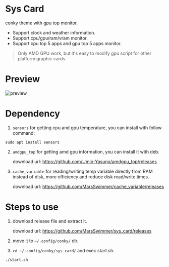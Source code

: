 # Sys Card
conky theme with gpu top monitor.

- Support clock and weather information.
- Support cpu/gpu/ram/vram monitor.
- Support cpu top 5 apps and gpu top 5 apps monitor.

> Only AMD GPU work, but it's easy to modify gpu script for other platform graphic cards.

# Preview
![preview](https://github.com/MarsSwimmer/sys_card/assets/146618222/38f8b10f-80cc-49dd-bdb0-de9fe812ce45)

# Dependency
1. `sensors` for getting cpu and gpu temperature, you can install with follow command:
```
sudo apt install sensors
```

2. `amdgpu_top` for getting amd gpu information, you can install it with deb.

    download url: https://github.com/Umio-Yasuno/amdgpu_top/releases



4. `cache_variable` for reading/writing temp variable directly from RAM instead of disk, more efficiency and reduce disk read/write times.

    download url: https://github.com/MarsSwimmer/cache_variable/releases



# Steps to use
1. download release file and extract it.

    download url: https://github.com/MarsSwimmer/sys_card/releases

2. move it to `~/.config/conky/` dir.
   
3. `cd ~/.config/conky/sys_card/` and exec start.sh.
```
./start.sh
```

